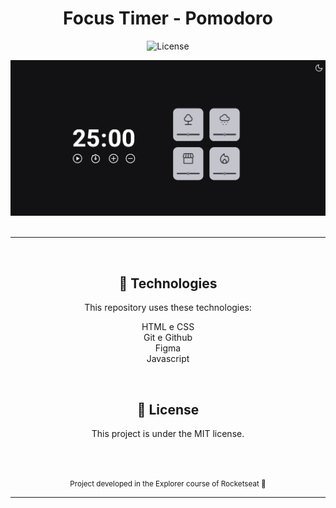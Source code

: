 <h1 align="center"> Focus Timer - Pomodoro </h1>

<p align="center">
  <img alt="License" src="https://img.shields.io/static/v1?label=license&message=MIT&color=49AA26&labelColor=000000">
</p>




<img src="./assets/readmeImg.jpg">
<br/>
<br/>

<hr>


<br />

<span align="center">

## 🚀 Technologies

This repository uses these technologies:

 HTML e CSS<br/>
 Git e Github<br/>
 Figma</br>
 Javascript

<br />



## 📝  License

This project is under the MIT license.

<br/>
<br/>

<small>Project developed in the Explorer course of Rocketseat 🚀</small>
<hr>